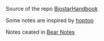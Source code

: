 
Source of the repo [BiostarHandbook](https://www.biostarhandbook.com/)

Some notes are inspired by [hoptop](https://www.jianshu.com/u/9ea40b5f607a)

Notes ceated in [Bear Notes](https://bear.app/)
